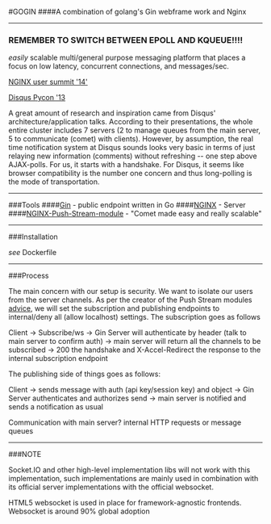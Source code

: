 #GOGIN
####A combination of golang's Gin webframe work and Nginx
***

### REMEMBER TO SWITCH BETWEEN EPOLL AND KQUEUE!!!!

*easily* scalable multi/general purpose messaging platform that places a focus
on low latency, concurrent connections, and messages/sec.

[NGINX user summit '14'](https://www.youtube.com/watch?v=yL4Q7D4ynxU)

[Disqus Pycon '13](https://www.youtube.com/watch?v=5A5Iw9z6z2s)

A great amount of research and inspiration came from Disqus' architecture/application
talks. According to their presentations, the whole entire cluster includes 7 servers (2 to manage queues from the main server, 5 to communicate (comet) with clients). However, by assumption, the real time notification system at Disqus sounds looks very basic in terms of just relaying new information (comments) without refreshing -- one step above AJAX-polls. For us, it starts with a handshake. For Disqus, it seems like browser compatibility is the number one concern and thus long-polling is the mode of transportation.  
***
###Tools
####[Gin](https://github.com/gin-gonic/gin) - public endpoint written in Go
####[NGINX](http://nginx.org/) - Server
####[NGINX-Push-Stream-module](https://github.com/wandenberg/nginx-push-stream-module) - "Comet made easy and really scalable"
***

###Installation

*see* Dockerfile

***
###Process

The main concern with our setup is security. We want to isolate our users from the server channels. As per the creator of the Push Stream modules [advice](https://groups.google.com/forum/#!topic/nginxpushstream/rEPdXl3vNpA), we will set the subscription and publishing endpoints to internal/deny all (allow localhost) settings. The subscription goes as follows

Client -> Subscribe/ws -> Gin Server will authenticate by header (talk to main server to confirm auth)  -> main server will return all the channels to be subscribed -> 200 the handshake and X-Accel-Redirect the response to the internal subscription endpoint

The publishing side of things goes as follows:

Client -> sends message with auth (api key/session key) and object -> Gin Server authenticates and authorizes send -> main server is notified and sends a notification as usual

Communication with main server?  internal HTTP requests or message queues
***
###NOTE

Socket.IO and other high-level implementation libs will not work with this implementation, such implementations are mainly used in combination
with its official server implementations with the official websocket.


HTML5 websocket is used in place for framework-agnostic frontends. Websocket is around 90% global adoption
